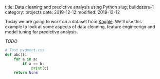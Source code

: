 title: Data cleaning and predictive analysis using Python 
slug: bulldozers-1
category: projects
date: 2019-12-12
modified: 2019-12-12


Today we are going to work on a dataset from [Kaggle](https://www.kaggle.com/). We'll use this example to look at some aspects of data cleaning, feature engineerign and model tuning for predictive analysis.

*TODO*

```python
# Test pygment.css
def abc():
    for a in a:
        if a == b:
            print(c)
    return None
```
